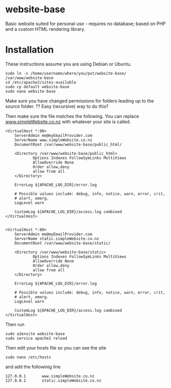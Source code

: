 website-base
============

Basic website suited for personal use - requires no database; based on PHP and a custom HTML rendering library.

Installation
============

These instructions assume you are using Debian or Ubuntu.

    sudo ln -s /home/username/where/you/put/website-base/ /var/www/website-base
    cd /etc/apache2/sites-available
    sudo cp default website-base
    sudo nano website-base
    
Make sure you have changed permissions for folders leading up to the source folder. ?? Easy (recursive) way to do this?

Then make sure the file matches the following. You can replace www.simpleWebsite.co.nz with whatever your site is called.


    <VirtualHost *:80>
        ServerAdmin me@myEmailProvider.com
        ServerName www.simpleWebsite.co.nz
        DocumentRoot /var/www/website-base/public_html/

        <Directory /var/www/website-base/public_html>
                Options Indexes FollowSymLinks MultiViews
                AllowOverride None
                Order allow,deny
                allow from all
        </Directory>

        ErrorLog ${APACHE_LOG_DIR}/error.log

        # Possible values include: debug, info, notice, warn, error, crit,
        # alert, emerg.
        LogLevel warn

        CustomLog ${APACHE_LOG_DIR}/access.log combined
    </VirtualHost>


    <VirtualHost *:80>
        ServerAdmin me@myEmailProvider.com
        ServerName static.simpleWebsite.co.nz
        DocumentRoot /var/www/website-base/static/

        <Directory /var/www/website-base/static>
                Options Indexes FollowSymLinks MultiViews
                AllowOverride None
                Order allow,deny
                allow from all
        </Directory>

        ErrorLog ${APACHE_LOG_DIR}/error.log

        # Possible values include: debug, info, notice, warn, error, crit,
        # alert, emerg.
        LogLevel warn

        CustomLog ${APACHE_LOG_DIR}/access.log combined
    </VirtualHost>


Then run

    sudo a2ensite website-base
    sudo service apache2 reload
    
Then edit your hosts file so you can see the site

    sudo nano /etc/hosts
    
and add the followinig line

    127.0.0.1       www.simpleWebsite.co.nz
    127.0.0.1       static.simpleWebsite.co.nz
    
